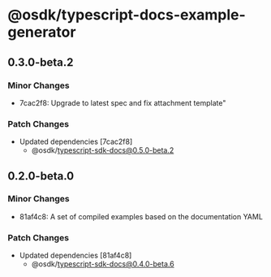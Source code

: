 # @osdk/typescript-docs-example-generator

## 0.3.0-beta.2

### Minor Changes

- 7cac2f8: Upgrade to latest spec and fix attachment template"

### Patch Changes

- Updated dependencies [7cac2f8]
  - @osdk/typescript-sdk-docs@0.5.0-beta.2

## 0.2.0-beta.0

### Minor Changes

- 81af4c8: A set of compiled examples based on the documentation YAML

### Patch Changes

- Updated dependencies [81af4c8]
  - @osdk/typescript-sdk-docs@0.4.0-beta.6
